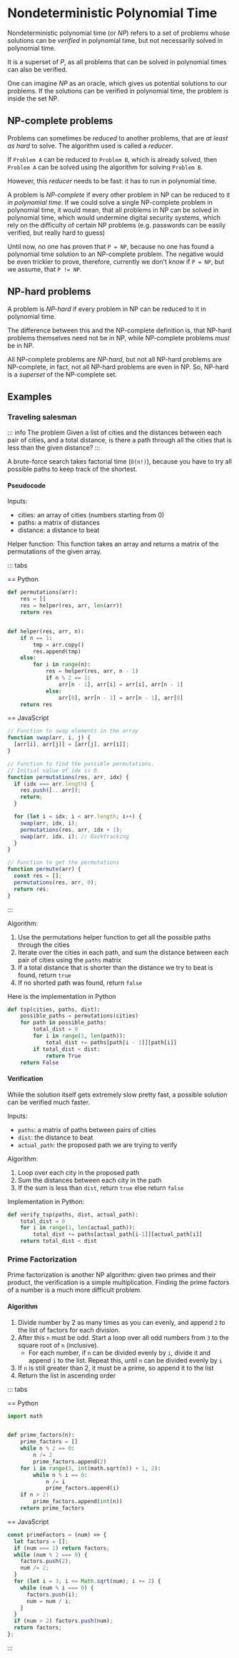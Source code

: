 # Nondeterministic Polynomial Time

Nondeterministic polynomial time (or _NP_) refers to a set of problems whose solutions can be _verified_ in polynomial time, but not necessarily solved in polynomial time.

It is a superset of _P_, as all problems that can be solved in polynomial times can also be verified.

One can imagine _NP_ as an oracle, which gives us potential solutions to our problems. If the solutions can be verified in polynomial time, the problem is inside the set NP.

## NP-complete problems

Problems can sometimes be _reduced_ to another problems, that are _at least as hard_ to solve. The algorithm used is called a _reducer_.

If `Problem A` can be reduced to `Problem B`, which is already solved, then `Problem A` can be solved using the algorithm for solving `Problem B`.

However, this _reducer_ needs to be fast: it has to run in polynomial time.

A problem is _NP-complete_ if every other problem in NP can be reduced to it _in polynomial time_. If we could solve a single NP-complete problem in polynomial time, it would mean, that all problems in NP can be solved in polynomial time, which would undermine digital security systems, which rely on the difficulty of certain NP problems (e.g. passwords can be easily verified, but really hard to guess)

Until now, no one has proven that `P = NP`, because no one has found a polynomial time solution to an NP-complete problem. The negative would be even trickier to prove, therefore, currently we don't know if `P = NP`, but we assume, that `P != NP`.

## NP-hard problems

A problem is _NP-hard_ if every problem in NP can be reduced to it in polynomial time.

The difference between this and the NP-complete definition is, that NP-hard problems themselves need not be in NP, while NP-complete problems _must_ be in NP.

All NP-complete problems are _NP-hard_, but not all NP-hard problems are NP-complete, in fact, not all NP-hard problems are even in NP. So, NP-hard is a _superset_ of the NP-complete set.

## Examples

### Traveling salesman

::: info The problem
Given a list of cities and the distances between each pair of cities, and a total distance, is there a path through all the cities that is less than the given distance?
:::

A brute-force search takes factorial time (`O(n!)`), because you have to try all possible paths to keep track of the shortest.

#### Pseudocode

Inputs:

- cities: an array of cities (numbers starting from 0)
- paths: a matrix of distances
- distance: a distance to beat

Helper function: This function takes an array and returns a matrix of the permutations of the given array.

::: tabs

== Python

```python
def permutations(arr):
    res = []
    res = helper(res, arr, len(arr))
    return res


def helper(res, arr, n):
    if n == 1:
        tmp = arr.copy()
        res.append(tmp)
    else:
        for i in range(n):
            res = helper(res, arr, n - 1)
            if n % 2 == 1:
                arr[n - 1], arr[i] = arr[i], arr[n - 1]
            else:
                arr[0], arr[n - 1] = arr[n - 1], arr[0]
    return res
```

== JavaScript

```javascript
// Function to swap elements in the array
function swap(arr, i, j) {
  [arr[i], arr[j]] = [arr[j], arr[i]];
}

// Function to find the possible permutations.
// Initial value of idx is 0.
function permutations(res, arr, idx) {
  if (idx === arr.length) {
    res.push([...arr]);
    return;
  }

  for (let i = idx; i < arr.length; i++) {
    swap(arr, idx, i);
    permutations(res, arr, idx + 1);
    swap(arr, idx, i); // Backtracking
  }
}

// Function to get the permutations
function permute(arr) {
  const res = [];
  permutations(res, arr, 0);
  return res;
}
```

:::

Algorithm:

1. Use the permutations helper function to get all the possible paths through the cities
2. Iterate over the cities in each path, and sum the distance between each pair of cities using the `paths` matrix
3. If a total distance that is shorter than the distance we try to beat is found, return `true`
4. If no shorted path was found, return `false`

Here is the implementation in Python

```python
def tsp(cities, paths, dist):
    possible_paths = permutations(cities)
    for path in possible_paths:
        total_dist = 0
        for i in range(1, len(path)):
            total_dist += paths[path[i - 1]][path[i]]
        if total_dist < dist:
            return True
    return False
```

#### Verification

While the solution itself gets extremely slow pretty fast, a possible solution can be verified much faster.

Inputs:

- `paths`: a matrix of paths between pairs of cities
- `dist`: the distance to beat
- `actual_path`: the proposed path we are trying to verify

Algorithm:

1. Loop over each city in the proposed path
2. Sum the distances between each city in the path
3. If the sum is less than `dist`, return `true` else return `false`

Implementation in Python:

```python
def verify_tsp(paths, dist, actual_path):
    total_dist = 0
    for i in range(1, len(actual_path)):
        total_dist += paths[actual_path[i-1]][actual_path[i]]
    return total_dist < dist
```

### Prime Factorization

Prime factorization is another NP algorithm: given two primes and their product, the verification is a simple multiplication. Finding the prime factors of a number is a much more difficult problem.

#### Algorithm

1. Divide number by 2 as many times as you can evenly, and append `2` to the list of factors for each division.
2. After this `n` must be odd. Start a loop over all odd numbers from `3` to the square root of `n` (inclusive).
   - For each number, if `n` can be divided evenly by `i`, divide it and append `i` to the list. Repeat this, until `n` can be divided evenly by `i`
3. If `n` is still greater than 2, it must be a prime, so append it to the list
4. Return the list in ascending order

::: tabs

== Python

```python
import math


def prime_factors(n):
    prime_factors = []
    while n % 2 == 0:
        n /= 2
        prime_factors.append(2)
    for i in range(3, int(math.sqrt(n)) + 1, 2):
        while n % i == 0:
            n /= i
            prime_factors.append(i)
    if n > 2:
        prime_factors.append(int(n))
    return prime_factors

```

== JavaScript

```javascript
const primeFactors = (num) => {
  let factors = [];
  if (num === 1) return factors;
  while (num % 2 === 0) {
    factors.push(2);
    num /= 2;
  }
  for (let i = 3; i <= Math.sqrt(num); i += 2) {
    while (num % i === 0) {
      factors.push(i);
      num = num / i;
    }
  }
  if (num > 2) factors.push(num);
  return factors;
};
```

:::
